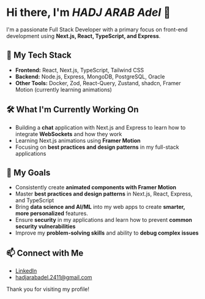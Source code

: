 # Hi there, I'm **_HADJ ARAB Adel_** 👋

I'm a passionate Full Stack Developer with a primary focus on front-end development using **Next.js, React, TypeScript, and Express**.

## 🌟 My Tech Stack

- **Frontend:** React, Next.js, TypeScript, Tailwind CSS
- **Backend:** Node.js, Express, MongoDB, PostgreSQL, Oracle
- **Other Tools:** Docker, Zod, React-Query, Zustand, shadcn, Framer Motion (currently learning animations)

## 🛠️ What I'm Currently Working On

- Building a **chat** application with Next.js and Express to learn how to integrate **WebSockets** and how they work
- Learning Next.js animations using **Framer Motion**
- Focusing on **best practices and design patterns** in my full-stack applications

## 🎯 My Goals

- Consistently create **animated components with Framer Motion**
- Master **best practices and design patterns** in Next.js, React, Express, and TypeScript
- Bring **data science and AI/ML** into my web apps to create **smarter, more personalized** features.
- Ensure **security** in my applications and learn how to prevent **common security vulnerabilities**
- Improve my **problem-solving skills** and ability to **debug complex issues**

## 📫 Connect with Me

- [LinkedIn](https://www.linkedin.com/in/adel-hb-68139925a)
- hadjarabadel.2411@gmail.com

Thank you for visiting my profile!
